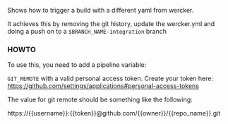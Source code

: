 Shows how to trigger a build with a different yaml from wercker.

It achieves this by removing the git history, update the wercker.yml and
doing a push on to a `$BRANCH_NAME-integration` branch

### HOWTO

To use this, you need to add a pipeline variable:

`GIT_REMOTE` with a valid personal access token. Create your token here:
https://github.com/settings/applications#personal-access-tokens

The value for git remote should be something like the following:

https://{{username}}:{{token}}@github.com/{{owner}}/{{repo_name}}.git
